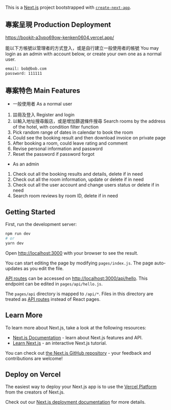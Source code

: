 This is a [Next.js](https://nextjs.org/) project bootstrapped with [`create-next-app`](https://github.com/vercel/next.js/tree/canary/packages/create-next-app).

## 專案呈現 Production Deployment

https://bookit-a3vpo69ow-kenken0604.vercel.app/

能以下方帳號以管理者的方式登入，或是自行建立一般使用者的帳號
You may login as an admin with account below,
or create your own one as a normal user.

```bash
email: bob@bob.com  
password: 111111
```

## 專案特色 Main Features

- 一般使用者 As a normal user
1. 註冊及登入 Register and login
2. 以輸入地址搜尋飯店，或是增加篩選條件搜尋 Search rooms by the address of the hotel, with condition filter function
3. Pick random range of dates in calendar to book the room
4. Could see the booking result and then download invoice on private page
5. After booking a room, could leave rating and comment
6. Revise personal information and password
7. Reset the password if password forgot

- As an admin
1. Check out all the booking results and details, delete if in need
2. Check out all the room information, update or delete if in need
3. Check out all the user account and change users status or delete if in need
4. Search room reviews by room ID, delete if in need

## Getting Started

First, run the development server:

```bash
npm run dev
# or
yarn dev
```

Open [http://localhost:3000](http://localhost:3000) with your browser to see the result.

You can start editing the page by modifying `pages/index.js`. The page auto-updates as you edit the file.

[API routes](https://nextjs.org/docs/api-routes/introduction) can be accessed on [http://localhost:3000/api/hello](http://localhost:3000/api/hello). This endpoint can be edited in `pages/api/hello.js`.

The `pages/api` directory is mapped to `/api/*`. Files in this directory are treated as [API routes](https://nextjs.org/docs/api-routes/introduction) instead of React pages.

## Learn More

To learn more about Next.js, take a look at the following resources:

- [Next.js Documentation](https://nextjs.org/docs) - learn about Next.js features and API.
- [Learn Next.js](https://nextjs.org/learn) - an interactive Next.js tutorial.

You can check out [the Next.js GitHub repository](https://github.com/vercel/next.js/) - your feedback and contributions are welcome!

## Deploy on Vercel

The easiest way to deploy your Next.js app is to use the [Vercel Platform](https://vercel.com/new?utm_medium=default-template&filter=next.js&utm_source=create-next-app&utm_campaign=create-next-app-readme) from the creators of Next.js.

Check out our [Next.js deployment documentation](https://nextjs.org/docs/deployment) for more details.
